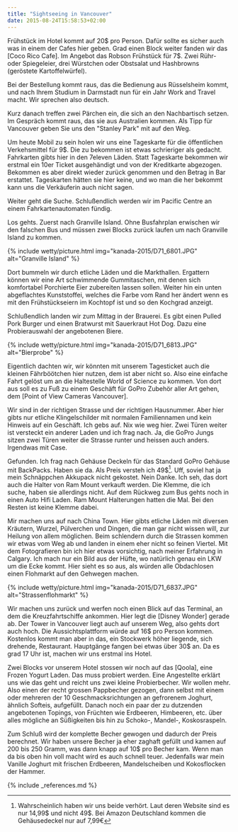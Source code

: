 ```yaml
---
title: "Sightseeing in Vancouver"
date: 2015-08-24T15:58:53+02:00
---
```

Frühstück im Hotel kommt auf 20$ pro Person. Dafür sollte es sicher auch was in einem der Cafes hier geben. Grad einen Block weiter fanden wir das [Coco Rico Cafe]. Im Angebot das Robson Frühstück für 7$. Zwei Rühr- oder Spiegeleier, drei Würstchen oder Obstsalat und Hashbrowns (geröstete Kartoffelwürfel).

Bei der Bestellung kommt raus, das die Bedienung aus Rüsselsheim kommt, und nach Ihrem Studium in Darmstadt nun für ein Jahr Work and Travel macht. Wir sprechen also deutsch.

Kurz danach treffen zwei Pärchen ein, die sich an den Nachbartisch setzen. Im Gespräch kommt raus, das sie aus Australien kommen. Als Tipp für Vancouver geben Sie uns den "Stanley Park" mit auf den Weg.

Um heute Mobil zu sein holen wir uns eine Tageskarte für die öffentlichen Verkehsmittel für 9$. Die zu bekommen ist etwas schrieriger als gedacht. Fahrkarten gibts hier in den 7eleven Läden. Statt Tageskarte bekommen wir erstmal ein 10er Ticket ausgehändigt und von der Kreditkarte abgezogen. Bekommen es aber direkt wieder zurück genommen und den Betrag in Bar erstattet. Tageskarten hätten sie hier keine, und wo man die her bekommt kann uns die Verkäuferin auch nicht sagen.

Weiter geht die Suche. Schlußendlich werden wir im Pacific Centre an einem Fahrkartenautomaten fündig.

Los gehts. Zuerst nach Granville Island. Ohne Busfahrplan erwischen wir den falschen Bus und müssen zwei Blocks zurück laufen um nach Granville Island zu kommen.

{% include wetty/picture.html img="kanada-2015/D71_6801.JPG" alt="Granville Island" %}

Dort bummeln wir durch etliche Läden und die Markthallen. Ergattern können wir eine Art schwimmende Gummitaschen, mit denen sich komfortabel Porchierte Eier zubereiten lassen sollen. Weiter hin ein unten abgeflachtes Kunststoffei, welches die Farbe vom Rand her ändert wenn es mit den Frühstückseiern im Kochtopf ist und so den Kochgrad anzeigt.

Schlußendlich landen wir zum Mittag in der Brauerei. Es gibt einen Pulled Pork Burger und einen Bratwurst mit Sauerkraut Hot Dog. Dazu eine Probierauswahl der angebotenen Biere.

{% include wetty/picture.html img="kanada-2015/D71_6813.JPG" alt="Bierprobe" %}

Eigentlich dachten wir, wir könnten mit unserem Tagesticket auch die kleinen Fährböötchen hier nutzen, dem ist aber nicht so. Also eine einfache Fahrt gelöst um an die Haltestelle World of Science zu kommen. Von dort aus soll es zu Fuß zu einem Geschäft für GoPro Zubehör aller Art gehen, dem [Point of View Cameras Vancouver].

Wir sind in der richtigen Strasse und der richtigen Hausnummer. Aber hier gibts nur etliche Klingelschilder mit normalen Familiennamen und kein Hinweis auf ein Geschäft. Ich gebs auf. Nix wie weg hier. Zwei Türen weiter ist versteckt ein anderer Laden und ich frag nach. Ja, die GoPro Jungs sitzen zwei Türen weiter die Strasse runter und heissen auch anders. Irgendwas mit Case.

Gefunden. Ich frag nach Gehäuse Deckeln für das Standard GoPro Gehäuse mit BackPacks. Haben sie da. Als Preis versteh ich 49$[^1]. Uff, soviel hat ja mein Schnäppchen Akkupack nicht gekostet. Nein Danke. Ich seh, das dort auch die Halter von Ram Mount verkauft werden. Die Klemme, die ich suche, haben sie allerdings nicht. Auf dem Rückweg zum Bus gehts noch in einen Auto Hifi Laden. Ram Mount Halterungen hatten die Mal. Bei den Resten ist keine Klemme dabei.

Mir machen uns auf nach China Town. Hier gibts etliche Läden mit diversen Kräutern, Wurzel, Pülverchen und Dingen, die man gar nicht wissen will, zur Heilung von allem möglichen. Beim schlendern durch die Strassen kommen wir etwas vom Weg ab und landen in einem eher nicht so feinen Viertel. Mit dem Fotografieren bin ich hier etwas vorsichtig, nach meiner Erfahrung in Calgary. Ich mach nur ein Bild aus der Hüfte, wo natürlich genau ein LKW um die Ecke kommt. Hier sieht es so aus, als würden alle Obdachlosen einen Flohmarkt auf den Gehwegen machen. 

{% include wetty/picture.html img="kanada-2015/D71_6837.JPG" alt="Strassenflohmarkt" %}

Wir machen uns zurück und werfen noch einen Blick auf das Terminal, an dem die Kreuzfahrtschiffe ankommen. Hier legt die [Disney Wonder] gerade ab. Der Tower in Vancouver liegt auch auf unserem Weg, also gehts dort auch hoch. Die Aussichtsplattform würde auf 16$ pro Person kommen. Kostenlos kommt man aber in das, ein Stockwerk höher liegende, sich drehende, Restaurant. Hauptgänge fangen bei etwas über 30$ an. Da es grad 17 Uhr ist, machen wir uns erstmal ins Hotel.

Zwei Blocks vor unserem Hotel stossen wir noch auf das [Qoola], eine Frozen Yogurt Laden. Das muss probiert werden. Eine Angestellte erklärt uns wie das geht und reicht uns zwei kleine Probierbecher. Wir wollen mehr. Also einen der recht grossen Pappbecher gezogen, dann selbst mit einem oder mehreren der 10 Geschmacksrichtungen an gefrorenem Joghurt, ähnlich Softeis, aufgefüllt. Danach noch ein paar der zu dutzenden angebotenen Topings, von Früchten wie Erdbeeren, Himbeeren, etc. über alles mögliche an Süßigkeiten bis hin zu Schoko-, Mandel-, Koskosraspeln. 

Zum Schluß wird der komplette Becher gewogen und dadurch der Preis berechnet. Wir haben unsere Becher ja eher zaghaft gefüllt und kamen auf 200 bis 250 Gramm, was dann knapp auf 10$ pro Becher kam. Wenn man da bis oben hin voll macht wird es auch schnell teuer. Jedenfalls war mein Vanille Joghurt mit frischen Erdbeeren, Mandelscheiben und Kokosflocken der Hammer. 

[^1]: Wahrscheinlich haben wir uns beide verhört. Laut deren Website sind es nur 14,99$ und nicht 49$. Bei Amazon Deutschland kommen die Gehäusedeckel nur auf 7,99€


{% include _references.md %}